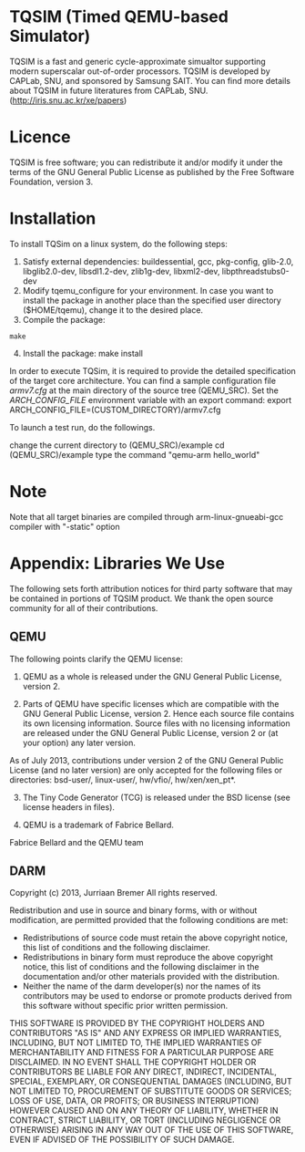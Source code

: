# TQSIM (Timed QEMU-based Simulator)
TQSIM is a fast and generic cycle-approximate simualtor supporting modern superscalar out-of-order processors.
TQSIM is developed by CAPLab, SNU, and sponsored by Samsung SAIT.
You can find more details about TQSIM in future literatures from CAPLab, SNU. (http://iris.snu.ac.kr/xe/papers)

# Licence
TQSIM is free software; you can redistribute it and/or modify it under the terms of the GNU General Public License as published by the Free Software Foundation, version 3.

# Installation

To install TQSim on a linux system, do the following steps:

  1. Satisfy external dependencies: buildessential, gcc, pkg-config, glib-2.0, libglib2.0-dev, libsdl1.2-dev, zlib1g-dev, libxml2-dev, libpthreadstubs0-dev
  2. Modify tqemu_configure for your environment. In case you want to install the package in another place than the specified user directory ($HOME/tqemu), change it to the desired place.
  3. Compile the package: 
  ```
  make
  ```
  4. Install the package: make install

In order to execute TQSim, it is required to provide the detailed specification of the target core architecture. You can find a sample configuration file *armv7.cfg* at the main directory of the source tree (QEMU_SRC). Set the *ARCH_CONFIG_FILE* environment variable with an export command: export ARCH_CONFIG_FILE=(CUSTOM_DIRECTORY)/armv7.cfg

To launch a test run, do the followings.

change the current directory to (QEMU_SRC)/example cd (QEMU_SRC)/example
type the command "qemu-arm hello_world" 


# Note

Note that all target binaries are compiled through arm-linux-gnueabi-gcc compiler with "-static" option

# Appendix: Libraries We Use
The following sets forth attribution notices for third party software that may be contained in portions of TQSIM product. We thank the open source community for all of their contributions.

## QEMU
The following points clarify the QEMU license:

1) QEMU as a whole is released under the GNU General Public License, version 2.

2) Parts of QEMU have specific licenses which are compatible with the GNU General Public License, version 2. Hence each source file contains its own licensing information.  Source files with no licensing information are released under the GNU General Public License, version 2 or (at your option) any later version.

As of July 2013, contributions under version 2 of the GNU General Public License (and no later version) are only accepted for the following files or directories: bsd-user/, linux-user/, hw/vfio/, hw/xen/xen_pt*.

3) The Tiny Code Generator (TCG) is released under the BSD license  (see license headers in files).

4) QEMU is a trademark of Fabrice Bellard. 

Fabrice Bellard and the QEMU team

## DARM

Copyright (c) 2013, Jurriaan Bremer All rights reserved.

Redistribution and use in source and binary forms, with or without modification, are permitted provided that the following conditions are met:

* Redistributions of source code must retain the above copyright notice, this list of conditions and the following disclaimer.
* Redistributions in binary form must reproduce the above copyright notice, this list of conditions and the following disclaimer in the documentation and/or other materials provided with the distribution.
* Neither the name of the darm developer(s) nor the names of its contributors may be used to endorse or promote products derived from this software without specific prior written permission.

THIS SOFTWARE IS PROVIDED BY THE COPYRIGHT HOLDERS AND CONTRIBUTORS "AS IS" AND ANY EXPRESS OR IMPLIED WARRANTIES, INCLUDING, BUT NOT LIMITED TO, THE IMPLIED WARRANTIES OF MERCHANTABILITY AND FITNESS FOR A PARTICULAR PURPOSE ARE DISCLAIMED. IN NO EVENT SHALL THE COPYRIGHT HOLDER OR CONTRIBUTORS BE LIABLE FOR ANY DIRECT, INDIRECT, INCIDENTAL, SPECIAL, EXEMPLARY, OR CONSEQUENTIAL DAMAGES (INCLUDING, BUT NOT LIMITED TO, PROCUREMENT OF SUBSTITUTE GOODS OR SERVICES; LOSS OF USE, DATA, OR PROFITS; OR BUSINESS INTERRUPTION) HOWEVER CAUSED AND ON ANY THEORY OF LIABILITY, WHETHER IN CONTRACT, STRICT LIABILITY, OR TORT (INCLUDING NEGLIGENCE OR OTHERWISE) ARISING IN ANY WAY OUT OF THE USE OF THIS SOFTWARE, EVEN IF ADVISED OF THE POSSIBILITY OF SUCH DAMAGE.
